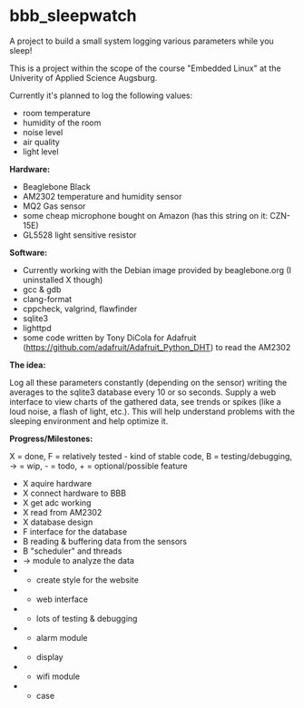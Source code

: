 # bbb_sleepwatch

A project to build a small system logging various parameters while you sleep!

This is a project within the scope of the course "Embedded Linux" at the Univerity of Applied Science Augsburg.

Currently it's planned to log the following values:

 - room temperature
 - humidity of the room
 - noise level
 - air quality
 - light level

**Hardware:**

 - Beaglebone Black
 - AM2302 temperature and humidity sensor
 - MQ2 Gas sensor
 - some cheap microphone bought on Amazon (has this string on it: CZN-15E)
 - GL5528 light sensitive resistor
 
**Software:**

 - Currently working with the Debian image provided by beaglebone.org (I uninstalled X though)
 - gcc & gdb
 - clang-format
 - cppcheck, valgrind, flawfinder
 - sqlite3
 - lighttpd
 - some code written by Tony DiCola for Adafruit (https://github.com/adafruit/Adafruit_Python_DHT)
   to read the AM2302

**The idea:**

Log all these parameters constantly (depending on the sensor) writing the averages to the sqlite3 database every 10 or so seconds.
Supply a web interface to view charts of the gathered data, see trends or spikes (like a loud noise, a flash of light, etc.).
This will help understand problems with the sleeping environment and help optimize it.

**Progress/Milestones:**

X = done, F = relatively tested - kind of stable code, B = testing/debugging, -> = wip, - = todo, + = optional/possible feature

 - X  aquire hardware
 - X  connect hardware to BBB
 - X  get adc working
 - X  read from AM2302
 - X  database design
 - F  interface for the database
 - B  reading & buffering data from the sensors
 - B  "scheduler" and threads
 - -> module to analyze the data
 - -  create style for the website
 - -  web interface
 - -  lots of testing & debugging
 - +  alarm module
 - +  display
 - +  wifi module
 - +  case
